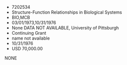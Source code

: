 * 7202534
* Structure-Function Relationships in Biological Systems
* BIO,MCB
* 03/01/1973,10/31/1976
* None   DATA NOT AVAILABLE, University of Pittsburgh
* Continuing Grant
*   name not available
* 10/31/1976
* USD 70,000.00

NONE